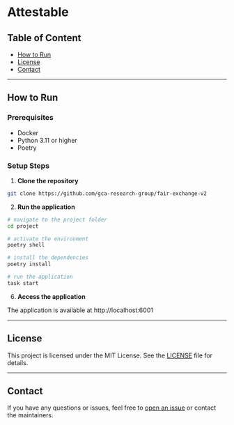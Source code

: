 # Attestable

## Table of Content

-   [How to Run](#how-to-run)
-   [License](#license)
-   [Contact](#contact)

---

## How to Run

### Prerequisites

-   Docker
-   Python 3.11 or higher
-   Poetry

### Setup Steps

1. **Clone the repository**

```sh
git clone https://github.com/gca-research-group/fair-exchange-v2
```

2. **Run the application**

```sh
# navigate to the project folder
cd project

# activate the environment
poetry shell

# install the dependencies
poetry install

# run the application
task start
```

6. **Access the application**

The application is available at http://localhost:6001

---

## License

This project is licensed under the MIT License. See the [LICENSE](LICENSE) file for details.

---

## Contact

If you have any questions or issues, feel free to [open an issue](https://github.com/gca-research-group/smart-contract-execution-monitoring-system/issues) or contact the maintainers.
